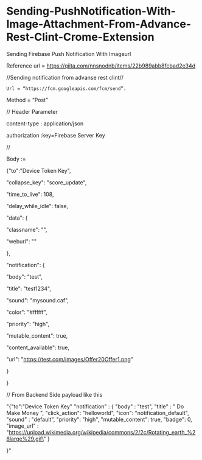 # Sending-PushNotification-With-Image-Attachment-From-Advance-Rest-Clint-Crome-Extension

Sending Firebase Push Notification With Imageurl 



Reference url = https://qiita.com/nnsnodnb/items/22b989abb8fcbad2e34d


//Sending notification from advanse rest clint//

    
    Url = “https://fcm.googleapis.com/fcm/send”.  

Method = “Post”



// Header Parameter



content-type :    application/json

authorization :key=Firebase Server Key


//



Body :=





{"to":"Device Token Key",

  "collapse_key": "score_update",

 "time_to_live": 108,

"delay_while_idle": false,

"data": {

"classname": "",

"weburl": ""

},

"notification": {

"body": "test\",

"title": "test1234",

  

"sound": "mysound.caf",

 "color": "#ffffff",

"priority": "high",

"mutable_content": true,

"content_available": true,

"url": "https://test.com/images/Offer20Offer1.png"

}

 

}


// From Backend Side payload like this


"{\"to\":\"Device Token Key"
   \"notification\" : {
       \"body\" : \"test",
       \"title\" : \" Do Make Money \",
       \"click_action\": \"helloworld\",
       \"icon\": \"notification_default\",
       \"sound\" : \"default\",
   \"priority\": \"high\",
       \"mutable_content\": true,
    \"badge\": 0,
      \"image_url\" : \"https://upload.wikimedia.org/wikipedia/commons/2/2c/Rotating_earth_%28large%29.gif\"
   }


}"

